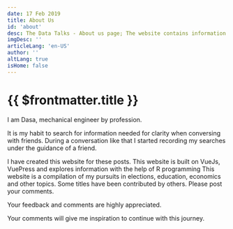 ```yaml
---
date: 17 Feb 2019
title: About Us
id: 'about'
desc: The Data Talks - About us page; The website contains information about politics, economics, education & others.
imgDesc: ''
articleLang: 'en-US'
author: ''
altLang: true
isHome: false
---
```


<altLang />

# {{ $frontmatter.title }}

I am Dasa, mechanical engineer by profession.

It is my habit to search for information needed for clarity when conversing with friends. During a conversation like that I started recording my searches under the guidance of a friend.


I have created this website for these posts. This website is built on VueJs, VuePress and explores information with the help of R programming
This website is a compilation of my pursuits in elections, education, economics and other topics. Some titles have been contributed by others. 
Please post your comments.

Your feedback and comments are highly appreciated.

Your comments will give me inspiration to continue with this journey.


<!-- The Data Talks website provides descriptive statistical information on the above-mentioned subjects. And we are trying to touch inferential statistics of some areas. -->

<style>
   
</style>